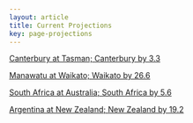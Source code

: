 ```yaml
---  
layout: article  
title: Current Projections  
key: page-projections  
---
```


[Canterbury at Tasman; Canterbury by 3.3](projections//2022-08-26-Tasman-Canterbury)

[Manawatu at Waikato; Waikato by 26.6](projections//2022-08-26-Waikato-Manawatu)

[South Africa at Australia; South Africa by 5.6](projections//2022-08-27-Australia-SouthAfrica)

[Argentina at New Zealand; New Zealand by 19.2](projections//2022-08-27-NewZealand-Argentina)